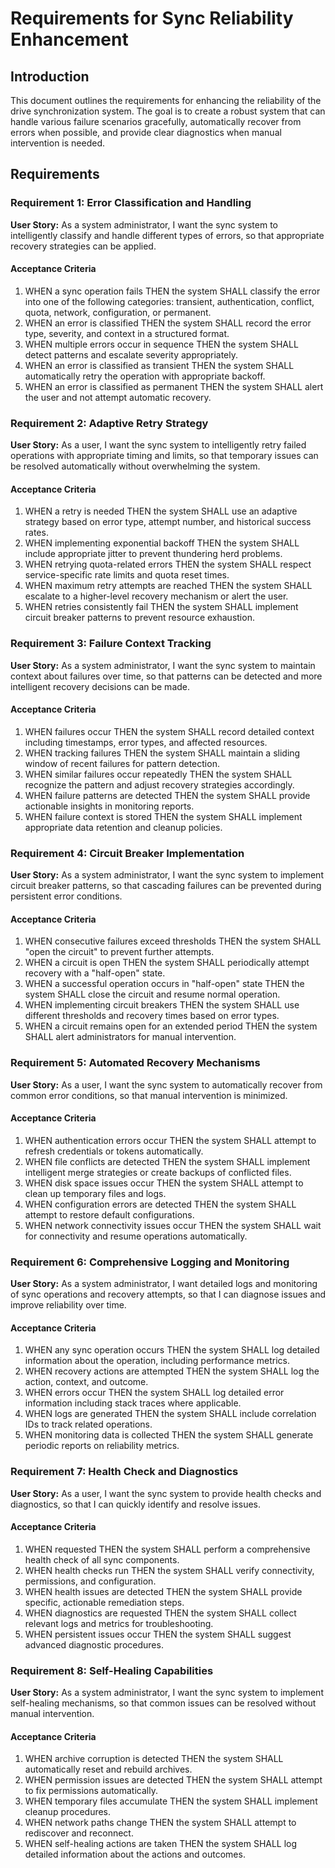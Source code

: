 # Requirements for Sync Reliability Enhancement

## Introduction

This document outlines the requirements for enhancing the reliability of the drive synchronization system. The goal is to create a robust system that can handle various failure scenarios gracefully, automatically recover from errors when possible, and provide clear diagnostics when manual intervention is needed.

## Requirements

### Requirement 1: Error Classification and Handling

**User Story:** As a system administrator, I want the sync system to intelligently classify and handle different types of errors, so that appropriate recovery strategies can be applied.

#### Acceptance Criteria

1. WHEN a sync operation fails THEN the system SHALL classify the error into one of the following categories: transient, authentication, conflict, quota, network, configuration, or permanent.
2. WHEN an error is classified THEN the system SHALL record the error type, severity, and context in a structured format.
3. WHEN multiple errors occur in sequence THEN the system SHALL detect patterns and escalate severity appropriately.
4. WHEN an error is classified as transient THEN the system SHALL automatically retry the operation with appropriate backoff.
5. WHEN an error is classified as permanent THEN the system SHALL alert the user and not attempt automatic recovery.

### Requirement 2: Adaptive Retry Strategy

**User Story:** As a user, I want the sync system to intelligently retry failed operations with appropriate timing and limits, so that temporary issues can be resolved automatically without overwhelming the system.

#### Acceptance Criteria

1. WHEN a retry is needed THEN the system SHALL use an adaptive strategy based on error type, attempt number, and historical success rates.
2. WHEN implementing exponential backoff THEN the system SHALL include appropriate jitter to prevent thundering herd problems.
3. WHEN retrying quota-related errors THEN the system SHALL respect service-specific rate limits and quota reset times.
4. WHEN maximum retry attempts are reached THEN the system SHALL escalate to a higher-level recovery mechanism or alert the user.
5. WHEN retries consistently fail THEN the system SHALL implement circuit breaker patterns to prevent resource exhaustion.

### Requirement 3: Failure Context Tracking

**User Story:** As a system administrator, I want the sync system to maintain context about failures over time, so that patterns can be detected and more intelligent recovery decisions can be made.

#### Acceptance Criteria

1. WHEN failures occur THEN the system SHALL record detailed context including timestamps, error types, and affected resources.
2. WHEN tracking failures THEN the system SHALL maintain a sliding window of recent failures for pattern detection.
3. WHEN similar failures occur repeatedly THEN the system SHALL recognize the pattern and adjust recovery strategies accordingly.
4. WHEN failure patterns are detected THEN the system SHALL provide actionable insights in monitoring reports.
5. WHEN failure context is stored THEN the system SHALL implement appropriate data retention and cleanup policies.

### Requirement 4: Circuit Breaker Implementation

**User Story:** As a system administrator, I want the sync system to implement circuit breaker patterns, so that cascading failures can be prevented during persistent error conditions.

#### Acceptance Criteria

1. WHEN consecutive failures exceed thresholds THEN the system SHALL "open the circuit" to prevent further attempts.
2. WHEN a circuit is open THEN the system SHALL periodically attempt recovery with a "half-open" state.
3. WHEN a successful operation occurs in "half-open" state THEN the system SHALL close the circuit and resume normal operation.
4. WHEN implementing circuit breakers THEN the system SHALL use different thresholds and recovery times based on error types.
5. WHEN a circuit remains open for an extended period THEN the system SHALL alert administrators for manual intervention.

### Requirement 5: Automated Recovery Mechanisms

**User Story:** As a user, I want the sync system to automatically recover from common error conditions, so that manual intervention is minimized.

#### Acceptance Criteria

1. WHEN authentication errors occur THEN the system SHALL attempt to refresh credentials or tokens automatically.
2. WHEN file conflicts are detected THEN the system SHALL implement intelligent merge strategies or create backups of conflicted files.
3. WHEN disk space issues occur THEN the system SHALL attempt to clean up temporary files and logs.
4. WHEN configuration errors are detected THEN the system SHALL attempt to restore default configurations.
5. WHEN network connectivity issues occur THEN the system SHALL wait for connectivity and resume operations automatically.

### Requirement 6: Comprehensive Logging and Monitoring

**User Story:** As a system administrator, I want detailed logs and monitoring of sync operations and recovery attempts, so that I can diagnose issues and improve reliability over time.

#### Acceptance Criteria

1. WHEN any sync operation occurs THEN the system SHALL log detailed information about the operation, including performance metrics.
2. WHEN recovery actions are attempted THEN the system SHALL log the action, context, and outcome.
3. WHEN errors occur THEN the system SHALL log detailed error information including stack traces where applicable.
4. WHEN logs are generated THEN the system SHALL include correlation IDs to track related operations.
5. WHEN monitoring data is collected THEN the system SHALL generate periodic reports on reliability metrics.

### Requirement 7: Health Check and Diagnostics

**User Story:** As a user, I want the sync system to provide health checks and diagnostics, so that I can quickly identify and resolve issues.

#### Acceptance Criteria

1. WHEN requested THEN the system SHALL perform a comprehensive health check of all sync components.
2. WHEN health checks run THEN the system SHALL verify connectivity, permissions, and configuration.
3. WHEN health issues are detected THEN the system SHALL provide specific, actionable remediation steps.
4. WHEN diagnostics are requested THEN the system SHALL collect relevant logs and metrics for troubleshooting.
5. WHEN persistent issues occur THEN the system SHALL suggest advanced diagnostic procedures.

### Requirement 8: Self-Healing Capabilities

**User Story:** As a system administrator, I want the sync system to implement self-healing mechanisms, so that common issues can be resolved without manual intervention.

#### Acceptance Criteria

1. WHEN archive corruption is detected THEN the system SHALL automatically reset and rebuild archives.
2. WHEN permission issues are detected THEN the system SHALL attempt to fix permissions automatically.
3. WHEN temporary files accumulate THEN the system SHALL implement cleanup procedures.
4. WHEN network paths change THEN the system SHALL attempt to rediscover and reconnect.
5. WHEN self-healing actions are taken THEN the system SHALL log detailed information about the actions and outcomes.
